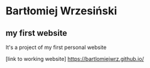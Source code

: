 # Bartłomiej Wrzesiński
## my first website

It's a project of my first personal website

[link to working website] https://bartlomiejwrz.github.io/

